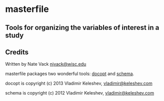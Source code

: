 # masterfile

## Tools for organizing the variables of interest in a study

## Credits

Written by Nate Vack <njvack@wisc.edu>

masterfile packages two wonderful tools: [docopt](https://github.com/docopt/docopt) and [schema](https://github.com/halst/schema).

docopt is copyright (c) 2013 Vladimir Keleshev, vladimir@keleshev.com

schema is copyright (c) 2012 Vladimir Keleshev, vladimir@keleshev.com
